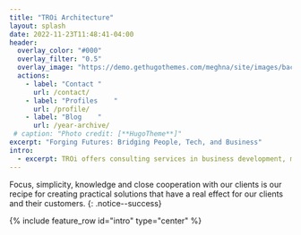```yaml
---
title: "TROi Architecture"
layout: splash
date: 2022-11-23T11:48:41-04:00
header:
  overlay_color: "#000"
  overlay_filter: "0.5"
  overlay_image: "https://demo.gethugothemes.com/meghna/site/images/backgrounds/hero-area.jpg"
  actions:
    - label: "Contact "
      url: /contact/
    - label: "Profiles    "
      url: /profile/
    - label: "Blog    "
      url: /year-archive/
 # caption: "Photo credit: [**HugoTheme**]"
excerpt: "Forging Futures: Bridging People, Tech, and Business"
intro: 
  - excerpt: TROi offers consulting services in business development, management, digitalization, enterprise and solution architecture with a focus on customer value, quality and efficiency.
---
```

Focus, simplicity, knowledge and close cooperation with our clients is our recipe for creating practical solutions that have a real effect for our clients and their customers.
{: .notice--success}

{% include feature_row id="intro" type="center" %}


